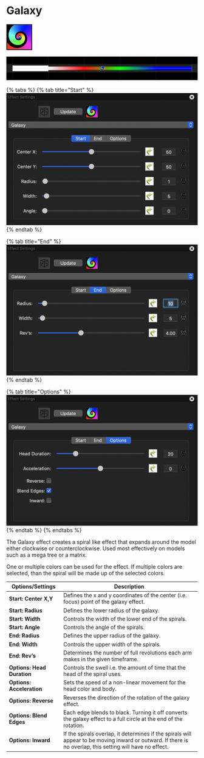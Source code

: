 # Galaxy

![Icon](<../../.gitbook/assets/image (325).png>)

![Sequencer Grid](<../../.gitbook/assets/image (716).png>)

{% tabs %}
{% tab title="Start" %}
![](<../../.gitbook/assets/image (816).png>)
{% endtab %}

{% tab title="End" %}
![](<../../.gitbook/assets/image (73) (1).png>)
{% endtab %}

{% tab title="Options" %}
![](<../../.gitbook/assets/image (656).png>)
{% endtab %}
{% endtabs %}

The Galaxy effect creates a spiral like effect that expands around the model either clockwise or counterclockwise. Used most effectively on models such as a mega tree or a matrix.

One or multiple colors can be used for the effect. If multiple colors are selected, than the spiral will be made up of the selected colors.

| Options/Settings           | Description                                                                                                                                                |
| -------------------------- | ---------------------------------------------------------------------------------------------------------------------------------------------------------- |
| **Start: Center X,Y**      | Defines the x and y coordinates of the center (i.e. focus) point of the galaxy effect.                                                                     |
| **Start: Radius**          | Defines the lower radius of the galaxy.                                                                                                                    |
| **Start: Width**           | Controls the width of the lower end of the spirals.                                                                                                        |
| **Start: Angle**           | Controls the angle of the spirals.                                                                                                                         |
| **End: Radius**            | Defines the upper radius of the galaxy.                                                                                                                    |
| **End: Width**             | Controls the upper width of the spirals.                                                                                                                   |
| **End: Rev’s**             | Determines the number of full revolutions each arm makes in the given timeframe.                                                                           |
| **Options: Head Duration** | Controls the swell i.e. the amount of time that the head of the spiral uses.                                                                               |
| **Options: Acceleration**  | Sets the speed of a non-linear movement for the head color and body.                                                                                       |
| **Options: Reverse**       | Reverses the direction of the rotation of the galaxy effect.                                                                                               |
| **Options: Blend Edges**   | Each edge blends to black. Turning it off converts the galaxy effect to a full circle at the end of the rotation.                                          |
| **Options: Inward**        | If the spirals overlap, it determines if the spirals will appear to be moving inward or outward. If there is no overlap, this setting will have no effect. |
